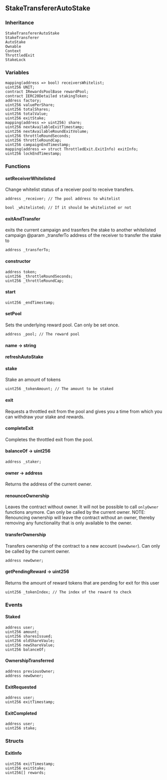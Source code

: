 ## StakeTransfererAutoStake





### Inheritance

```
StakeTransfererAutoStake
StakeTransferer
AutoStake
Ownable
Context
ThrottledExit
StakeLock
```

### Variables

```Solidity
mapping(address => bool) receiversWhitelist;
uint256 UNIT;
contract IRewardsPoolBase rewardPool;
contract IERC20Detailed stakingToken;
address factory;
uint256 valuePerShare;
uint256 totalShares;
uint256 totalValue;
uint256 exitStake;
mapping(address => uint256) share;
uint256 nextAvailableExitTimestamp;
uint256 nextAvailableRoundExitVolume;
uint256 throttleRoundSeconds;
uint256 throttleRoundCap;
uint256 campaignEndTimestamp;
mapping(address => struct ThrottledExit.ExitInfo) exitInfo;
uint256 lockEndTimestamp;
```

### Functions

#### setReceiverWhitelisted



Change whitelist status of a receiver pool to receive transfers.


```Solidity
address _receiver; // The pool address to whitelist

bool _whitelisted; // If it should be whitelisted or not
```

#### exitAndTransfer



exits the current campaign and trasnfers the stake to another whitelisted campaign
		@param _transferTo address of the receiver to transfer the stake to

```Solidity
address _transferTo; 
```

#### constructor





```Solidity
address token; 
uint256 _throttleRoundSeconds; 
uint256 _throttleRoundCap; 
```


#### start





```Solidity
uint256 _endTimestamp; 
```

#### setPool



Sets the underlying reward pool. Can only be set once.


```Solidity
address _pool; // The reward pool
```

#### name → string






#### refreshAutoStake





#### stake



Stake an amount of tokens


```Solidity
uint256 _tokenAmount; // The amount to be staked
```



#### exit



Requests a throttled exit from the pool and gives you a time from which you can withdraw your stake and rewards.


#### completeExit



Completes the throttled exit from the pool.

#### balanceOf → uint256





```Solidity
address _staker; 
```




#### owner → address



Returns the address of the current owner.


#### renounceOwnership



Leaves the contract without owner. It will not be possible to call
`onlyOwner` functions anymore. Can only be called by the current owner.
NOTE: Renouncing ownership will leave the contract without an owner,
thereby removing any functionality that is only available to the owner.


#### transferOwnership



Transfers ownership of the contract to a new account (`newOwner`).
Can only be called by the current owner.

```Solidity
address newOwner; 
```










#### getPendingReward → uint256



Returns the amount of reward tokens that are pending for exit for this user


```Solidity
uint256 _tokenIndex; // The index of the reward to check
```


### Events

#### Staked





```Solidity
address user;
uint256 amount;
uint256 sharesIssued;
uint256 oldShareVaule;
uint256 newShareValue;
uint256 balanceOf;
```
#### OwnershipTransferred





```Solidity
address previousOwner;
address newOwner;
```
#### ExitRequested





```Solidity
address user;
uint256 exitTimestamp;
```
#### ExitCompleted





```Solidity
address user;
uint256 stake;
```

### Structs

#### ExitInfo

```Solidity
uint256 exitTimestamp;
uint256 exitStake;
uint256[] rewards;
```
